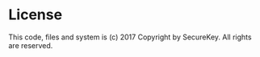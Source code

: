 # License

This code, files and system is (c) 2017 Copyright by SecureKey. All rights are reserved. 
